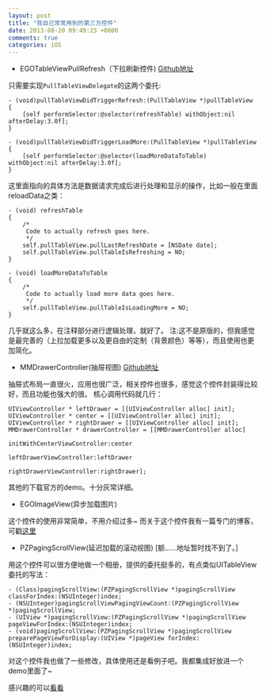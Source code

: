 ```yaml
---
layout: post
title: "我自己常常用到的第三方控件"
date: 2013-08-20 09:49:23 +0800
comments: true
categories: iOS
---
```


- EGOTableViewPullRefresh（下拉刷新控件)
[Github地址](https://github.com/emreberge/EGOTableViewPullRefresh)

只需要实现`PullTableViewDelegate`的这两个委托:

	- (void)pullTableViewDidTriggerRefresh:(PullTableView *)pullTableView
	{
	    [self performSelector:@selector(refreshTable) withObject:nil afterDelay:3.0f];
	}

	- (void)pullTableViewDidTriggerLoadMore:(PullTableView *)pullTableView
	{
	    [self performSelector:@selector(loadMoreDataToTable) withObject:nil afterDelay:3.0f];
	}

这里面指向的具体方法是数据请求完成后进行处理和显示的操作，比如一般在里面reloadData之类：

	- (void) refreshTable
	{
	    /*
	     Code to actually refresh goes here.
	     */
	    self.pullTableView.pullLastRefreshDate = [NSDate date];
	    self.pullTableView.pullTableIsRefreshing = NO;
	}

	- (void) loadMoreDataToTable
	{
	    /*
	     Code to actually load more data goes here.
	     */
	    self.pullTableView.pullTableIsLoadingMore = NO;
	}

几乎就这么多，在注释部分进行逻辑处理，就好了。
注:这不是原版的，但我感觉是最完善的（上拉加载更多以及更自由的定制（背景颜色）等等），而且使用也更加简化。

- MMDrawerController(抽屉视图)
[Github地址](https://github.com/mutualmobile/MMDrawerController)

抽屉式布局一直很火，应用也很广泛，相关控件也很多，感觉这个控件封装得比较好，而且功能也强大的很。
核心调用代码就几行：

	UIViewController * leftDrawer = [[UIViewController alloc] init];
	UIViewController * center = [[UIViewController alloc] init];
	UIViewController * rightDrawer = [[UIViewController alloc] init];
	MMDrawerController * drawerController = [[MMDrawerController alloc]
	                                       initWithCenterViewController:center
	                                           leftDrawerViewController:leftDrawer
	                                           rightDrawerViewController:rightDrawer];

其他的下载官方的demo。十分灰常详细。

- EGOImageView(异步加载图片)

这个控件的使用非常简单，不用介绍过多~
而关于这个控件我有一篇专门的博客，可戳[这里](http://kinoandworld.github.io/2013/08/05/egoimage-addition/)

- PZPagingScrollView(延迟加载的滚动视图)
[额……地址暂时找不到了。]

用这个控件可以很方便地做一个相册，提供的委托挺多的，有点类似UITableView委托的写法：

	- (Class)pagingScrollView:(PZPagingScrollView *)pagingScrollView classForIndex:(NSUInteger)index;
	- (NSUInteger)pagingScrollViewPagingViewCount:(PZPagingScrollView *)pagingScrollView;
	- (UIView *)pagingScrollView:(PZPagingScrollView *)pagingScrollView pageViewForIndex:(NSUInteger)index;
	- (void)pagingScrollView:(PZPagingScrollView *)pagingScrollView preparePageViewForDisplay:(UIView *)pageView forIndex:(NSUInteger)index;

对这个控件我也做了一些修改，具体使用还是看例子吧。我都集成好放进一个demo里面了~

感兴趣的可以[看看](https://github.com/KinoAndWorld/UsefulThirdsControlsDemo)